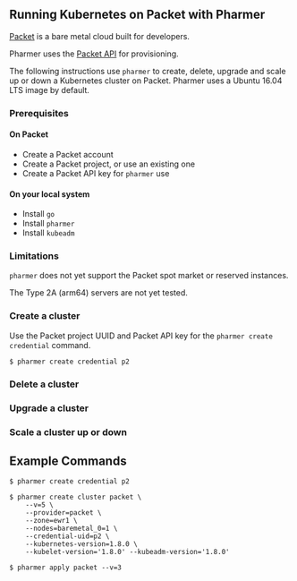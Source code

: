 ## Running Kubernetes on Packet with Pharmer

[Packet](http://www.packet.net) is a bare metal cloud built for developers.

Pharmer uses the [Packet API](https://www.packet.net/developers/api/) for provisioning.

The following instructions use `pharmer` to create, delete, upgrade and scale up or down a Kubernetes cluster on Packet. Pharmer uses a Ubuntu 16.04 LTS image by default.

### Prerequisites

#### On Packet

* Create a Packet account
* Create a Packet project, or use an existing one
* Create a Packet API key for `pharmer` use

#### On your local system

* Install `go`
* Install `pharmer` 
* Install `kubeadm`

### Limitations

`pharmer` does not yet support the Packet spot market or reserved instances.

The Type 2A (arm64) servers are not yet tested.

### Create a cluster

Use the Packet project UUID and Packet API key for the `pharmer create credential` command.

```console
$ pharmer create credential p2 
```

### Delete a cluster
### Upgrade a cluster
### Scale a cluster up or down

## Example Commands

```console
$ pharmer create credential p2

$ pharmer create cluster packet \
	--v=5 \
	--provider=packet \
	--zone=ewr1 \
	--nodes=baremetal_0=1 \
	--credential-uid=p2 \
	--kubernetes-version=1.8.0 \
	--kubelet-version='1.8.0' --kubeadm-version='1.8.0'

$ pharmer apply packet --v=3
```
